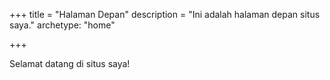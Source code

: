 +++
title = "Halaman Depan"
description = "Ini adalah halaman depan situs saya."
archetype: "home"

+++

Selamat datang di situs saya!	
